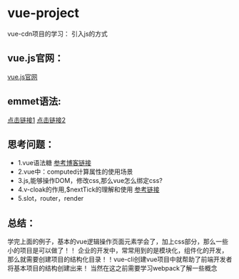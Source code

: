 # vue-project
vue-cdn项目的学习：
引入js的方式
## vue.js官网：
[vue.js官网](https://cn.vuejs.org/v2/api)

## emmet语法:
[点击链接1](https://blog.csdn.net/qq_15238979/article/details/79807648)
[点击链接2](https://www.jianshu.com/p/d0188312a14d)

## 思考问题：
* 1.vue语法糖 [参考博客链接](https://www.cnblogs.com/lhl66/p/8021730.html)
* 2.vue中：computed计算属性的使用场景
* 3.js,能够操作DOM，修改css,那么vue怎么绑定css?
* 4.v-cloak的作用,$nextTick的理解和使用 [参考链接](https://www.jianshu.com/p/19efc25e2a57)
* 5.slot，router，render

## 总结：
学完上面的例子，基本的vue逻辑操作页面元素学会了，加上css部分，那么一些小的项目是可以做了！！
企业的开发中，常常用到的是模块化，组件化的开发，那么就需要创建项目的结构化目录！！vue-cli创建vue项目中就帮助了前端开发者将基本项目的结构创建出来！
当然在这之前需要学习webpack了解一些概念

